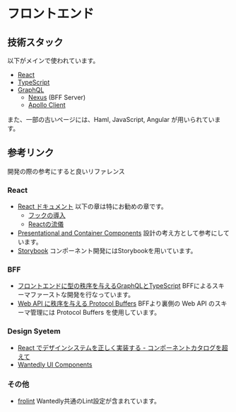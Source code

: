 フロントエンド
=============

## 技術スタック

以下がメインで使われています。

- [React](https://ja.reactjs.org/docs/)
- [TypeScript](https://www.typescriptlang.org/)
- [GraphQL](https://graphql.org/)
  - [Nexus](https://github.com/graphql-nexus/nexus) (BFF Server)
  - [Apollo Client](https://www.apollographql.com/docs/react/)

また、一部の古いページには、Haml, JavaScript, Angular が用いられています。

## 参考リンク

開発の際の参考にすると良いリファレンス

### React

- [React ドキュメント](https://ja.reactjs.org/docs) 以下の章は特にお勧めの章です。
  - [フックの導入](https://ja.reactjs.org/docs/hooks-intro.html)
  - [Reactの流儀](https://ja.reactjs.org/docs/thinking-in-react.html)
- [Presentational and Container Components](https://medium.com/@dan_abramov/smart-and-dumb-components-7ca2f9a7c7d0) 設計の考え方として参考にしています。
- [Storybook](https://storybook.js.org/) コンポーネント開発にはStorybookを用いています。
### BFF

- [フロントエンドに型の秩序を与えるGraphQLとTypeScript](https://www.wantedly.com/companies/wantedly/post_articles/183567) BFFによるスキーマファーストな開発を行なっています。
- [Web API に秩序を与える Protocol Buffers](https://speakerdeck.com/south37/protocol-buffers-for-web-api-number-builderscon) BFFより裏側の Web API のスキーマ管理には Protocol Buffers を使用しています。

### Design Syetem

- [React でデザインシステムを正しく実装する - コンポーネントカタログを超えて](https://www.wantedly.com/companies/wantedly/post_articles/302873)
- [Wantedly UI Components](https://www.figma.com/community/file/994992887565225147)

### その他

- [frolint](https://github.com/wantedly/frolint) Wantedly共通のLint設定が含まれています。
